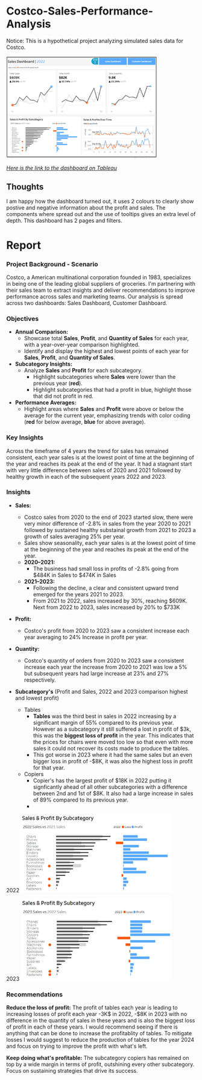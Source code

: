 # Costco-Sales-Performance-Analysis

Notice: This is a hypothetical project analyzing simulated sales data for Costco.

<img src="https://github.com/Joshua-K1234/Costco-Sales-Performance-Analysis/blob/main/Images/Dashboard.JPG" alt="Dashboard Image" width="400"/>

[*Here is the link to the dashboard on Tableau*](https://public.tableau.com/app/profile/joshua.kagwanja/viz/Salesanalysis_17303262492110/SalesDashboard)

## Thoughts
I am happy how the dashboard turned out, it uses 2 colours to clearly show postive and negative information about the profit and sales. The components where spread out and the use of tooltips gives an extra level of depth. This dashboard has 2 pages and filters.

# Report

### Project Background - Scenario
Costco, a American multinational corporation founded in 1983, specializes in being one of the leading global suppliers of groceries. I'm partnering with their sales team to extract insights and deliver recommendations to improve performance across sales and marketing teams. Our analysis is spread across two dashboards: Sales Dashboard, Customer Dashboard.

### Objectives  
- **Annual Comparison:**  
  - Showcase total **Sales**, **Profit**, and **Quantity of Sales** for each year, with a year-over-year comparison highlighted.
  - Identify and display the highest and lowest points of each year for **Sales**, **Profit**, and **Quantity of Sales**.  
- **Subcategory Insights:**  
  - Analyze **Sales** and **Profit** for each subcategory.  
      - Highlight subcategories where **Sales** were lower than the previous year (**red**).
      - Highlight subcategories that had a profit in blue, highlight those that did not profit in red.
- **Performance Averages:**  
  - Highlight areas where **Sales** and **Profit** were above or below the average for the current year, emphasizing trends with color coding (**red** for below average, **blue** for above average). 

### Key Insights
Across the timeframe of 4 years the trend for sales has remained consistent, each year sales is at the lowest point of time at the beginning of the year and reaches its peak at the end of the year. It had a stagnant start with very little difference between sales of 2020 and 2021 followed by healthy growth in each of the subsequent years 2022 and 2023.

### Insights
- **Sales:**
  - Costco sales from 2020 to the end of 2023 started slow, there were very minor difference of -2.8% in sales from the year 2020 to 2021 followed by sustained healthy substainal growth from 2021 to 2023 a growth of sales averaging 25% per year.
  - Sales show seasonality, each year sales is at the lowest point of time at the beginning of the year and reaches its peak at the end of the year.
  - **2020–2021:**  
    - The business had small loss in profits of -2.8% going from $484K in Sales to $474K in Sales
  - **2021–2023:**  
    - Following the decline, a clear and consistent upward trend emerged for the years 2021 to 2023.
    - From 2021 to 2022, sales increased by 30%, reaching $609K. Next from 2022 to 2023, sales increased by 20% to $733K

- **Profit:**
  - Costco's profit from 2020 to 2023 saw a consistent increase each year averaging to 24% Increase in profit per year. 

- **Quantity:**
  - Costco's quantity of orders from 2020 to 2023 saw a consistent increase each year the increase from 2020 to 2021 was low a 5% but subsequent years had large increase at 23% and 27% respectively.

- **Subcategory's** (Profit and Sales, 2022 and 2023 comparison highest and lowest profit)
  - Tables
    - **Tables** was the third best in sales in 2022 increasing by a significant margin of 55% compared to its previous year. However as a subcategory it still suffered a lost in profit of $3k, this was the **biggest loss of profit** in the year. This indicates that the prices for chairs were moved too low so that even with more sales it could not recover its costs made to produce the tables.
    - This got worse in 2023 where it had the same sales but an even bigger loss in profit of -$8K, it was also the highest loss in profit for that year.
  - Copiers
    - Copier's has the largest profit of $18K in 2022 putting it signficantly ahead of all other subcategories with a difference between 2nd and 1st of $8K. It also had a large increase in sales of 89% compared to its previous year.
    - 
   
2022
<img src="https://github.com/Joshua-K1234/Costco-Sales-Performance-Analysis/blob/main/Images/Profit%20and%20Sales%20by%20subcategory%202022.JPG" alt="final_clusters" width="400"/>

2023
<img src="https://github.com/Joshua-K1234/Costco-Sales-Performance-Analysis/blob/main/Images/Profit%20and%20Sales%20by%20subcategory%202023.JPG" alt="final_clusters" width="400"/>
 

### Recommendations
**Reduce the loss of profit:** The profit of tables each year is leading to increasing losses of profit each year -3K$ in 2022, -$8K in 2023 with no difference in the quantity of sales in these years and is also the biggest loss of profit in each of these years. I would recommend seeing if there is anything that can be done to increase the profitablity of tables. To mitigate losses I would suggest to reduce the production of tables for the year 2024 and focus on trying to improve the profit with what's left.

**Keep doing what's profitable:** The subcategory copiers has remained on top by a wide margin in terms of profit, outshining every other subcategory. Focus on sustaining strategies that drive its success.




